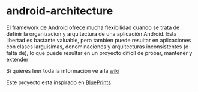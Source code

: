 # android-architecture

El framework de Android ofrece mucha flexibilidad cuando se trata de definir la organizacion y arquitectura de una aplicación Android.
Esta libertad es bastante valuable, pero tambien puede resultar en aplicaciones con clases larguisimas, denominaciones y arquitecturas inconsistentes (o falta de), lo que puede resultar en un proyecto dificil de probar, mantener y extender 

Si quieres leer toda la información ve a la [wiki](https://github.com/IsabelPalomar/android-architecture/wiki)

Este proyecto esta inspirado en [BluePrints](https://github.com/IsabelPalomar/android-architecture/wiki) 
